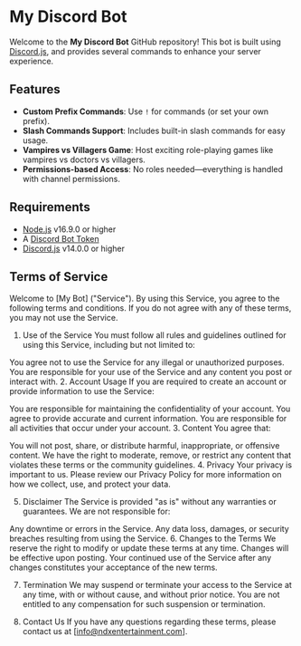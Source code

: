 # My Discord Bot

Welcome to the **My Discord Bot** GitHub repository! This bot is built using [Discord.js](https://discord.js.org/), and provides several commands to enhance your server experience.

## Features

- **Custom Prefix Commands**: Use `!` for commands (or set your own prefix).
- **Slash Commands Support**: Includes built-in slash commands for easy usage.
- **Vampires vs Villagers Game**: Host exciting role-playing games like vampires vs doctors vs villagers.
- **Permissions-based Access**: No roles needed—everything is handled with channel permissions.
  
## Requirements

- [Node.js](https://nodejs.org/en/) v16.9.0 or higher
- A [Discord Bot Token](https://discord.com/developers/applications)
- [Discord.js](https://discord.js.org/) v14.0.0 or higher

## Terms of Service
Welcome to [My Bot] ("Service"). By using this Service, you agree to the following terms and conditions. If you do not agree with any of these terms, you may not use the Service.

1. Use of the Service
You must follow all rules and guidelines outlined for using this Service, including but not limited to:

You agree not to use the Service for any illegal or unauthorized purposes.
You are responsible for your use of the Service and any content you post or interact with.
2. Account Usage
If you are required to create an account or provide information to use the Service:

You are responsible for maintaining the confidentiality of your account.
You agree to provide accurate and current information.
You are responsible for all activities that occur under your account.
3. Content
You agree that:

You will not post, share, or distribute harmful, inappropriate, or offensive content.
We have the right to moderate, remove, or restrict any content that violates these terms or the community guidelines.
4. Privacy
Your privacy is important to us. Please review our Privacy Policy for more information on how we collect, use, and protect your data.

5. Disclaimer
The Service is provided "as is" without any warranties or guarantees. We are not responsible for:

Any downtime or errors in the Service.
Any data loss, damages, or security breaches resulting from using the Service.
6. Changes to the Terms
We reserve the right to modify or update these terms at any time. Changes will be effective upon posting. Your continued use of the Service after any changes constitutes your acceptance of the new terms.

7. Termination
We may suspend or terminate your access to the Service at any time, with or without cause, and without prior notice. You are not entitled to any compensation for such suspension or termination.

8. Contact Us
If you have any questions regarding these terms, please contact us at [info@ndxentertainment.com].
